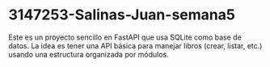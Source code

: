 # 3147253-Salinas-Juan-semana5

Este es un proyecto sencillo en FastAPI que usa SQLite como base de datos.
La idea es tener una API básica para manejar libros (crear, listar, etc.) usando una estructura organizada por módulos.
